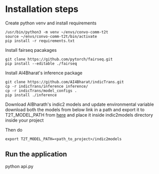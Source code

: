 # Installation steps

Create python venv and install requirements
```
/usr/bin/python3 -m venv ~/envs/convo-comm-t2t
source ~/envs/convo-comm-t2t/bin/activate
pip install -r requirements.txt
```

Install fairseq pacakages
```
git clone https://github.com/pytorch/fairseq.git
pip install --editable ./fairseq
```

Install AI4Bharat's inference package
```
git clone https://github.com/AI4Bharat/indicTrans.git  
cp -r indicTrans/inference inference/
cp -r indicTrans/model_configs . 
pip install ./inference
```

Download AIBharath's indic2 models and update environmental variable
download both the models from below link in a path and export it to T2T_MODEL_PATH from [here](https://github.com/AI4Bharat/indicTrans#download-indictrans-models) and place it inside indic2models directory inside your project

Then do
```
export T2T_MODEL_PATH=<path_to_project>/indic2models
```

## Run the application
python api.py
